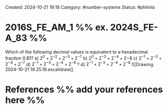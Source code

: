 Created: 2024-10-21 19:18
Category: #number-systems
Status: #philnits
# 2016S_FE_AM_1 %% ex. 2024S_FE-A_83 %%
Which of the following decimal values is equivalent to a hexadecimal fraction 0.B1?
a) $2^0+2^{-2}+2^{-3}+2^{-7}$
b) $2^0+2^{-3}+2^{-4}+2{-8}$
c) $2^{-1}+2^{-3}+2^{-4}+2^{-7}$
d) $2^{-1}+2^{-3}+2^{-4}+2^{-8}$
?
d) $2^{-1}+2^{-3}+2^{-4}+2^{-8}$
![[Drawing 2024-10-21 19.25.18.excalidraw]]
# References %% add your references here %%